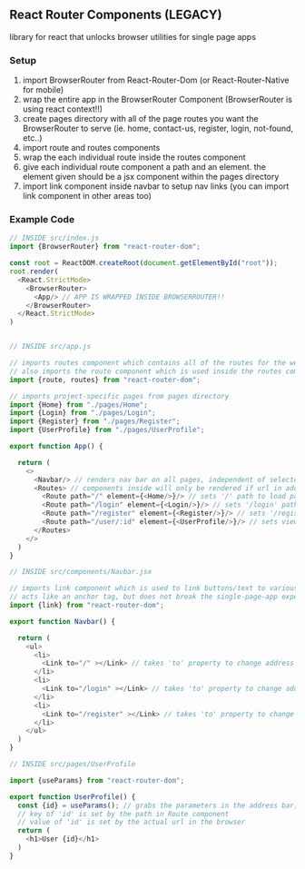 ## React Router Components (LEGACY)

library for react that unlocks browser utilities for single page apps

### Setup
1. import BrowserRouter from React-Router-Dom (or React-Router-Native for mobile)
2. wrap the entire app in the BrowserRouter Component (BrowserRouter is using react context!!)
3. create pages directory with all of the page routes you want the BrowserRouter to serve (ie. home, contact-us, register, login, not-found, etc..)
4. import route and routes components
5. wrap the each individual route inside the routes component
6. give each individual route component a path and an element. the element given should be a jsx component within the pages directory
7. import link component inside navbar to setup nav links (you can import link component in other areas too)

### Example Code
```js
// INSIDE src/index.js
import {BrowserRouter} from "react-router-dom";

const root = ReactDOM.createRoot(document.getElementById("root"));
root.render(
  <React.StrictMode>
    <BrowserRouter>
      <App/> // APP IS WRAPPED INSIDE BROWSERROUTER!!
    </BrowserRouter>
  </React.StrictMode>
)


// INSIDE src/app.js

// imports routes component which contains all of the routes for the website
// also imports the route component which is used inside the routes component to define individual routes
import {route, routes} from "react-router-dom";

// imports project-specific pages from pages directory
import {Home} from "./pages/Home";
import {Login} from "./pages/Login";
import {Register} from "./pages/Register";
import {UserProfile} from "./pages/UserProfile";

export function App() {

  return (
    <>
      <Navbar/> // renders nav bar on all pages, independent of selected route
      <Routes> // components inside will only be rendered if url in address bar matches path!!
        <Route path="/" element={<Home/>}/> // sets '/' path to load pages/Home.jsx
        <Route path="/login" element={<Login/>}/> // sets '/login' path to load pages/Login.jsx
        <Route path="/register" element={<Register/>}/> // sets '/register' path to load pages/register.jsx
        <Route path="/user/:id" element={<UserProfile/>}/> // sets view to user profile determined by id
      </Routes>
    </>
  )
}

// INSIDE src/components/Navbar.jsx

// imports link component which is used to link buttons/text to various "pages" without reloading the browser page
// acts like an anchor tag, but does not break the single-page-app experience
import {link} from "react-router-dom";

export function Navbar() {

  return (
    <ul>
      <li>
        <Link to="/" ></Link> // takes 'to' property to change address bar when clicked
      </li>
      <li>
        <Link to="/login" ></Link> // takes 'to' property to change address bar when clicked
      </li>
      <li>
        <Link to="/register" ></Link> // takes 'to' property to change address bar when clicked
      </li>
    </ul>
  )
}

// INSIDE src/pages/UserProfile

import {useParams} from "react-router-dom";

export function UserProfile() {
  const {id} = useParams(); // grabs the parameters in the address bar, such as userId. Can be anything. can be multiple parameters, depending on what is defined in the route path
  // key of 'id' is set by the path in Route component
  // value of 'id' is set by the actual url in the browser
  return (
    <h1>User {id}</h1>
  )
}

```